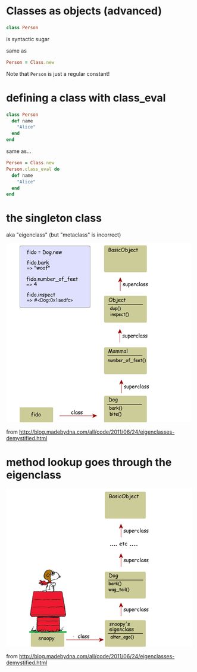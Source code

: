 <!SLIDE subsection>
# Classes as objects (advanced)

<!SLIDE>

```ruby
class Person
```

is syntactic sugar

same as

```ruby
Person = Class.new
```

Note that `Person` is just a regular constant!


# defining a class with class_eval

```ruby
class Person
  def name
    "Alice"
  end
end
```

same as...

```ruby
Person = Class.new
Person.class_eval do
  def name
    "Alice"
  end
end
```


# the singleton class

aka "eigenclass" (but "metaclass" is incorrect)

![method lookup](object_method_lookup.gif)

from
<http://blog.madebydna.com/all/code/2011/06/24/eigenclasses-demystified.html>

# method lookup goes through the eigenclass

![method lookup](eigenclass_method_lookup.gif)

from
<http://blog.madebydna.com/all/code/2011/06/24/eigenclasses-demystified.html>


